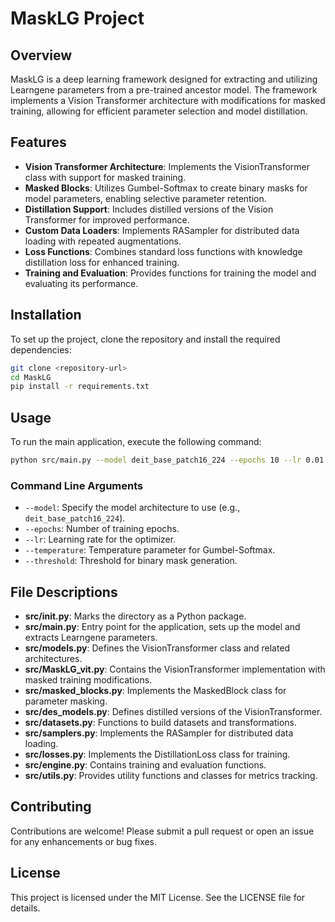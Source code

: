 # MaskLG Project

## Overview
MaskLG is a deep learning framework designed for extracting and utilizing Learngene parameters from a pre-trained ancestor model. The framework implements a Vision Transformer architecture with modifications for masked training, allowing for efficient parameter selection and model distillation.

## Features
- **Vision Transformer Architecture**: Implements the VisionTransformer class with support for masked training.
- **Masked Blocks**: Utilizes Gumbel-Softmax to create binary masks for model parameters, enabling selective parameter retention.
- **Distillation Support**: Includes distilled versions of the Vision Transformer for improved performance.
- **Custom Data Loaders**: Implements RASampler for distributed data loading with repeated augmentations.
- **Loss Functions**: Combines standard loss functions with knowledge distillation loss for enhanced training.
- **Training and Evaluation**: Provides functions for training the model and evaluating its performance.

## Installation
To set up the project, clone the repository and install the required dependencies:

```bash
git clone <repository-url>
cd MaskLG
pip install -r requirements.txt
```

## Usage
To run the main application, execute the following command:

```bash
python src/main.py --model deit_base_patch16_224 --epochs 10 --lr 0.01
```

### Command Line Arguments
- `--model`: Specify the model architecture to use (e.g., `deit_base_patch16_224`).
- `--epochs`: Number of training epochs.
- `--lr`: Learning rate for the optimizer.
- `--temperature`: Temperature parameter for Gumbel-Softmax.
- `--threshold`: Threshold for binary mask generation.

## File Descriptions
- **src/__init__.py**: Marks the directory as a Python package.
- **src/main.py**: Entry point for the application, sets up the model and extracts Learngene parameters.
- **src/models.py**: Defines the VisionTransformer class and related architectures.
- **src/MaskLG_vit.py**: Contains the VisionTransformer implementation with masked training modifications.
- **src/masked_blocks.py**: Implements the MaskedBlock class for parameter masking.
- **src/des_models.py**: Defines distilled versions of the VisionTransformer.
- **src/datasets.py**: Functions to build datasets and transformations.
- **src/samplers.py**: Implements the RASampler for distributed data loading.
- **src/losses.py**: Implements the DistillationLoss class for training.
- **src/engine.py**: Contains training and evaluation functions.
- **src/utils.py**: Provides utility functions and classes for metrics tracking.

## Contributing
Contributions are welcome! Please submit a pull request or open an issue for any enhancements or bug fixes.

## License
This project is licensed under the MIT License. See the LICENSE file for details.